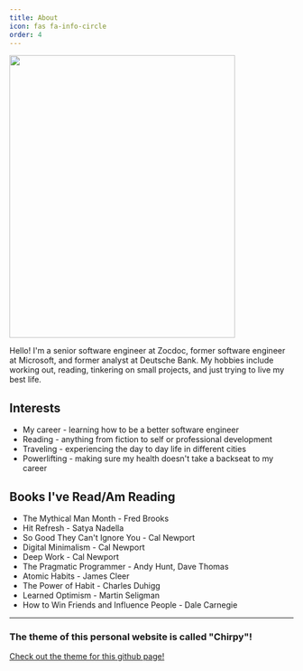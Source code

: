 ```yaml
---
title: About
icon: fas fa-info-circle
order: 4
---
```


<img src="https://user-images.githubusercontent.com/7410287/75633425-764c2300-5bb9-11ea-9af4-c55ed85ec96b.jpg" width="400" height="500">


Hello! I'm a senior software engineer at Zocdoc, former software engineer at Microsoft, and former analyst at Deutsche Bank. My hobbies include working out, reading, tinkering on small projects, and just trying to live my best life.

## Interests
* My career - learning how to be a better software engineer
* Reading - anything from fiction to self or professional development
* Traveling - experiencing the day to day life in different cities 
* Powerlifting - making sure my health doesn't take a backseat to my career

## Books I've Read/Am Reading
* The Mythical Man Month - Fred Brooks
* Hit Refresh - Satya Nadella
* So Good They Can't Ignore You - Cal Newport
* Digital Minimalism - Cal Newport
* Deep Work - Cal Newport
* The Pragmatic Programmer - Andy Hunt, Dave Thomas
* Atomic Habits - James Cleer
* The Power of Habit - Charles Duhigg
* Learned Optimism - Martin Seligman
* How to Win Friends and Influence People - Dale Carnegie

---
### The theme of this personal website is called "Chirpy"!
<a href="https://github.com/cotes2020/jekyll-theme-chirpy">Check out the theme for this github page!</a>